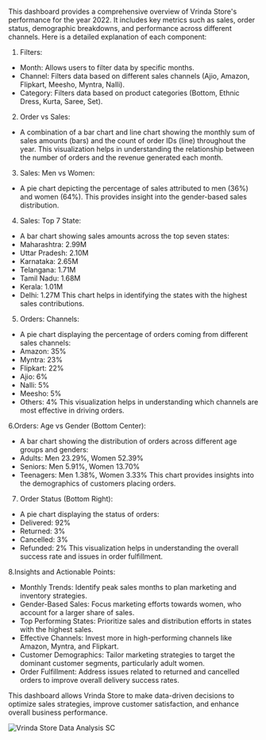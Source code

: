 This dashboard provides a comprehensive overview of Vrinda Store's performance for the year 2022. It includes key metrics such as sales, order status, demographic breakdowns, and performance across different channels. Here is a detailed explanation of each component:

1. Filters:
- Month: Allows users to filter data by specific months.
- Channel: Filters data based on different sales channels (Ajio, Amazon, Flipkart, Meesho, Myntra, Nalli).
- Category: Filters data based on product categories (Bottom, Ethnic Dress, Kurta, Saree, Set).

2. Order vs Sales:
- A combination of a bar chart and line chart showing the monthly sum of sales amounts (bars) and the count of order IDs (line) throughout the year. This visualization helps in understanding the relationship between the number of orders and the revenue generated each month.

3. Sales: Men vs Women:
- A pie chart depicting the percentage of sales attributed to men (36%) and women (64%). This provides insight into the gender-based sales distribution.

4. Sales: Top 7 State:
- A bar chart showing sales amounts across the top seven states:
- Maharashtra: 2.99M
- Uttar Pradesh: 2.10M
- Karnataka: 2.65M
- Telangana: 1.71M
- Tamil Nadu: 1.68M
- Kerala: 1.01M
- Delhi: 1.27M
This chart helps in identifying the states with the highest sales contributions.

5. Orders: Channels:
- A pie chart displaying the percentage of orders coming from different sales channels:
- Amazon: 35%
- Myntra: 23%
- Flipkart: 22%
- Ajio: 6%
- Nalli: 5%
- Meesho: 5%
- Others: 4%
This visualization helps in understanding which channels are most effective in driving orders.

6.Orders: Age vs Gender (Bottom Center):
- A bar chart showing the distribution of orders across different age groups and genders:
- Adults: Men 23.29%, Women 52.39%
- Seniors: Men 5.91%, Women 13.70%
- Teenagers: Men 1.38%, Women 3.33%
This chart provides insights into the demographics of customers placing orders.

7. Order Status (Bottom Right):
- A pie chart displaying the status of orders:
- Delivered: 92%
- Returned: 3%
- Cancelled: 3%
- Refunded: 2%
This visualization helps in understanding the overall success rate and issues in order fulfillment.

8.Insights and Actionable Points:
- Monthly Trends: Identify peak sales months to plan marketing and inventory strategies.
- Gender-Based Sales: Focus marketing efforts towards women, who account for a larger share of sales.
- Top Performing States: Prioritize sales and distribution efforts in states with the highest sales.
- Effective Channels: Invest more in high-performing channels like Amazon, Myntra, and Flipkart.
- Customer Demographics: Tailor marketing strategies to target the dominant customer segments, particularly adult women.
- Order Fulfillment: Address issues related to returned and cancelled orders to improve overall delivery success rates.

This dashboard allows Vrinda Store to make data-driven decisions to optimize sales strategies, improve customer satisfaction, and enhance overall business performance.

![Vrinda Store Data Analysis SC](https://github.com/user-attachments/assets/3497cc38-20ff-46dd-8c29-47c012808b17)
